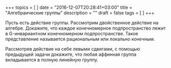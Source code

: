 +++
topics = [
]
date = "2016-12-07T20:28:41+03:00"
title = "Алгебраические группы"
description = ""
draft = false
tags = [
]
+++

Пусть есть действие группы. Рассмотрим двойственное действие на алгебре. Докажите, что каждое конечномерное подпространство лежит в G-инвариантном конечномерном подпространстве. Такое представление называется рациональным или локально конечным.


Рассмотрев действие на себе левыми сдвигами, с помощью предыдущей задачи докажите, что любая аффинная группа вкладывается в полную линейную группу.

